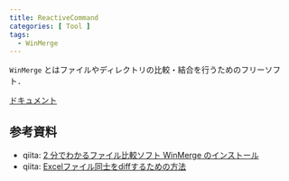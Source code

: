 ```yaml
---
title: ReactiveCommand
categories: [ Tool ]
tags:
  - WinMerge
---
```


`WinMerge` とはファイルやディレクトリの比較・結合を行うためのフリーソフト．



[ドキュメント](https://manual.winmerge.org/jp/)

## 参考資料
- qiita: [2 分でわかるファイル比較ソフト WinMerge のインストール](https://qiita.com/mmake/items/5d8710d3c41818406208)
- qiita: [Excelファイル同士をdiffするための方法](https://qiita.com/akashima/items/4a31edc00b6768c9c4c7)
